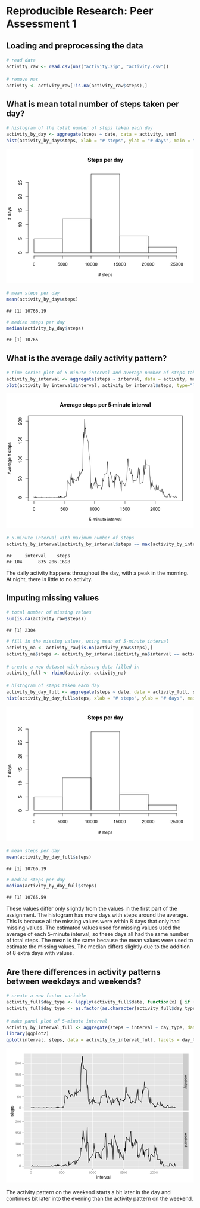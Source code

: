 # Reproducible Research: Peer Assessment 1


## Loading and preprocessing the data


```r
# read data
activity_raw <- read.csv(unz("activity.zip", "activity.csv"))

# remove nas
activity <- activity_raw[!is.na(activity_raw$steps),]
```



## What is mean total number of steps taken per day?


```r
# histogram of the total number of steps taken each day
activity_by_day <- aggregate(steps ~ date, data = activity, sum)
hist(activity_by_day$steps, xlab = "# steps", ylab = "# days", main = "Steps per day")
```

![](./PA1_template_files/figure-html/unnamed-chunk-2-1.png) 

```r
# mean steps per day
mean(activity_by_day$steps)
```

```
## [1] 10766.19
```

```r
# median steps per day
median(activity_by_day$steps)
```

```
## [1] 10765
```


## What is the average daily activity pattern?


```r
# time series plot of 5-minute interval and average number of steps taken
activity_by_interval <- aggregate(steps ~ interval, data = activity, mean)
plot(activity_by_interval$interval, activity_by_interval$steps, type="l", xlab="5-minute interval", ylab="Average # steps", main="Average steps per 5-minute interval")
```

![](./PA1_template_files/figure-html/unnamed-chunk-3-1.png) 

```r
# 5-minute interval with maximum number of steps
activity_by_interval[activity_by_interval$steps == max(activity_by_interval$steps),]
```

```
##     interval    steps
## 104      835 206.1698
```

The daily activity happens throughout the day, with a peak in the morning. At night, there is little to no activity.


## Imputing missing values


```r
# total number of missing values
sum(is.na(activity_raw$steps))
```

```
## [1] 2304
```

```r
# fill in the missing values, using mean of 5-minute interval
activity_na <- activity_raw[is.na(activity_raw$steps),]
activity_na$steps <- activity_by_interval[activity_na$interval == activity_by_interval$interval,]$steps

# create a new dataset with missing data filled in
activity_full <- rbind(activity, activity_na)

# histogram of steps taken each day
activity_by_day_full <- aggregate(steps ~ date, data = activity_full, sum)
hist(activity_by_day_full$steps, xlab = "# steps", ylab = "# days", main = "Steps per day")
```

![](./PA1_template_files/figure-html/unnamed-chunk-4-1.png) 

```r
# mean steps per day
mean(activity_by_day_full$steps)
```

```
## [1] 10766.19
```

```r
# median steps per day
median(activity_by_day_full$steps)
```

```
## [1] 10765.59
```

These values differ only slightly from the values in the first part of the assignment. The histogram has more days with steps around the average. This is because all the missing values were within 8 days that only had missing values. The estimated values used for missing values used the average of each 5-minute interval, so these days all had the same number of total steps. The mean is the same because the mean values were used to estimate the missing values. The median differs slightly due to the addition of 8 extra days with values.


## Are there differences in activity patterns between weekdays and weekends?


```r
# create a new factor variable
activity_full$day_type <- lapply(activity_full$date, function(x) { if (weekdays(as.Date(x)) %in% c("Saturday", "Sunday")) {"weekend"} else {"weekday"}})
activity_full$day_type <- as.factor(as.character(activity_full$day_type))

# make panel plot of 5-minute interval
activity_by_interval_full <- aggregate(steps ~ interval + day_type, data = activity_full, mean)
library(ggplot2)
qplot(interval, steps, data = activity_by_interval_full, facets = day_type ~ ., geom="line")
```

![](./PA1_template_files/figure-html/unnamed-chunk-5-1.png) 

The activity pattern on the weekend starts a bit later in the day and continues bit later into the evening than the activity pattern on the weekend.
